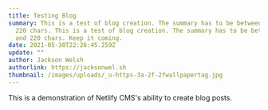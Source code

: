```yaml
---
title: Testing Blog
summary: This is a test of blog creation. The summary has to be between 164 and
  220 chars. This is a test of blog creation. The summary has to be between 164
  and 220 chars. Keep it coming.
date: 2021-05-30T22:26:45.259Z
update: ""
author: Jackson Welsh
authorlink: https://jacksonwel.sh
thumbnail: /images/uploads/_u-https-3a-2f-2fwallpapertag.jpg
---
```

This is a demonstration of Netlify CMS's ability to create blog posts.